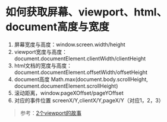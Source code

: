 # 如何获取屏幕、viewport、html、document高度与宽度
1. 屏幕宽度与高度：window.screen.width/height
2. viewport宽度与高度：document.documentElement.clientWidth/clientHeight
3. html文档的宽度与高度：document.documentElement.offsetWidth/offsetHeight
4. document高度 Math.max(document.body.scrollHeight, document.documentElement.scrollHeight)
5. 滚动距离，window.pageXOffset/pageYOffset
6. 对应的事件位置 screenX/Y,clientX/Y,pageX/Y（对应1，2，3）

> 参考：[2个viewport的故事](http://weizhifeng.net/viewports.html)



